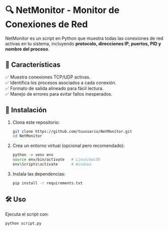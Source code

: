 # 🔍 NetMonitor - Monitor de Conexiones de Red  

NetMonitor es un script en Python que muestra todas las conexiones de red activas en tu sistema, incluyendo **protocolo, direcciones IP, puertos, PID y nombre del proceso**.  

## 📌 Características  
✅ Muestra conexiones TCP/UDP activas.  
✅ Identifica los procesos asociados a cada conexión.  
✅ Formato de salida alineado para fácil lectura.  
✅ Manejo de errores para evitar fallos inesperados.  

## 🚀 Instalación  
1. Clona este repositorio:  
   ```bash
   git clone https://github.com/tuusuario/NetMonitor.git
   cd NetMonitor
   ```
2. Crea un entorno virtual (opcional pero recomendado):  
   ```bash
   python -m venv env
   source env/bin/activate   # Linux/macOS
   env\Scripts\activate      # Windows
   ```
3. Instala las dependencias:  
   ```bash
   pip install -r requirements.txt
   ```

## 🛠 Uso  
Ejecuta el script con:  
```bash
python script.py
```


